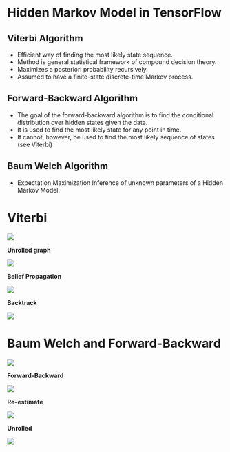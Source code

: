 # Hidden Markov Model in TensorFlow

## Viterbi Algorithm
* Efficient way of finding the most likely state sequence.
* Method is general statistical framework of compound decision theory. 
* Maximizes a posteriori probability recursively.
* Assumed to have a finite-state discrete-time Markov process.

## Forward-Backward Algorithm
* The goal of the forward-backward algorithm is to find the conditional distribution over hidden states given the data.
* It is used to find the most likely state for any point in time.
* It cannot, however, be used to find the most likely sequence of states (see Viterbi)

## Baum Welch Algorithm
  * Expectation Maximization Inference of unknown parameters of a Hidden Markov Model.

# Viterbi

![](images/viterbi.png)

**Unrolled graph**

![](images/viterbi2.png)

**Belief Propagation**

![](images/viterbi3.png)

**Backtrack**

![](images/viterbi4.png)

# Baum Welch and Forward-Backward

![](images/BW5.png)

**Forward-Backward**

![](images/BW6.png)

**Re-estimate**

![](images/BW4.png)

**Unrolled**

![](images/BW3.png)
